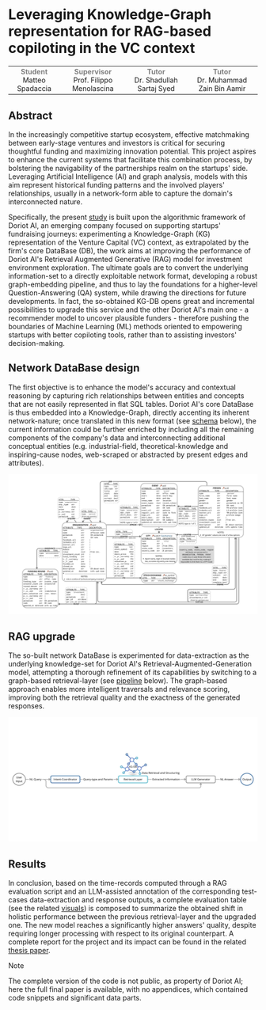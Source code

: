 # Leveraging Knowledge-Graph representation for RAG-based copiloting in the VC context

<div align="center">
<table>
<tr>
  <td align="center"><strong style="color:gray">Student</strong><br>Matteo Spadaccia</td>
  <td align="center"><strong style="color:gray">Supervisor</strong><br>Prof. Filippo Menolascina</td>
  <td align="center"><strong style="color:gray">Tutor</strong><br>Dr. Shadullah Sartaj Syed</td>
  <td align="center"><strong style="color:gray">Tutor</strong><br>Dr. Muhammad Zain Bin Aamir</td>
</tr>
</table>
</div>

## Abstract

In the increasingly competitive startup ecosystem, effective matchmaking between early-stage ventures and investors is critical for securing thoughtful funding and maximizing innovation potential. This project aspires to enhance the current systems that facilitate this combination process, by bolstering the navigability of the partnerships realm on the startups' side. Leveraging Artificial Intelligence (AI) and graph analysis, models with this aim represent historical funding patterns and the involved players' relationships, usually in a network-form able to capture the domain's interconnected nature.

Specifically, the present [study](KG_for_RAG_in_VC_context(no_appendix).pdf) is built upon the algorithmic framework of Doriot AI, an emerging company focused on supporting startups' fundraising journeys: experimenting a Knowledge-Graph (KG) representation of the Venture Capital (VC) context, as extrapolated by the firm's core DataBase (DB), the work aims at improving the performance of Doriot AI's Retrieval Augmented Generative (RAG) model for investment environment exploration. The ultimate goals are to convert the underlying information-set to a directly exploitable network format, developing a robust graph-embedding pipeline, and thus to lay the foundations for a higher-level Question-Answering (QA) system, while drawing the directions for future developments. In fact, the so-obtained KG-DB opens great and incremental possibilities to upgrade this service and the other Doriot AI's main one - a recommender model to uncover plausible funders - therefore pushing the boundaries of Machine Learning (ML) methods oriented to empowering startups with better copiloting tools, rather than to assisting investors' decision-making.

## Network DataBase design

The first objective is to enhance the model's accuracy and contextual reasoning by capturing rich relationships between entities and concepts that are not easily represented in flat SQL tables. Doriot AI's core DataBase is thus embedded into a Knowledge-Graph, directly accenting its inherent network-nature; once translated in this new format (see [schema](Visuals/NetworkDB.jpg) below), the current information could be further enriched by including all the remaining components of the company's data and interconnecting additional conceptual entities (e.g. industrial-field, theoretical-knowledge and inspiring-cause nodes, web-scraped or abstracted by present edges and attributes).

![Network-structure for DB information](Visuals/NetworkDB.jpg)

## RAG upgrade

The so-built network DataBase is experimented for data-extraction as the underlying knowledge-set for Doriot AI's Retrieval-Augmented-Generation model, attempting a thorough refinement of its capabilities by switching to a graph-based retrieval-layer (see [pipeline](Visuals/KG_RAG_scheme.jpg) below). The graph-based approach enables more intelligent traversals and relevance scoring, improving both the retrieval quality and the exactness of the generated responses.

![Knowledge-Graph RAG-system scheme](Visuals/KG_RAG_scheme.jpg)

## Results

In conclusion, based on the time-records computed through a RAG evaluation script and an LLM-assisted annotation of the corresponding test-cases data-extraction and response outputs, a complete evaluation table (see the related [visuals](Visuals/)) is composed to summarize the obtained shift in holistic performance between the previous retrieval-layer and the upgraded one. The new model reaches a significantly higher answers' quality, despite requiring longer processing with respect to its original counterpart. A complete report for the project and its impact can be found in the related [thesis paper](KG_for_RAG_in_VC_context(no_appendix).pdf).

> [!NOTE]
>
> The complete version of the code is not public, as property of Doriot AI; here the full final paper is available, with no appendices, which contained code snippets and significant data parts.